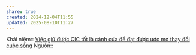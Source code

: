 ```yaml
---
share: true
created: 2024-12-04T11:55
updated: 2025-08-10T11:27
---
```

Khái niệm:: 
[Việc giữ được CIC tốt là cánh cửa để đạt được ước mơ thay đổi cuộc sống](./Vi%E1%BB%87c%20gi%E1%BB%AF%20%C4%91%C6%B0%E1%BB%A3c%20CIC%20t%E1%BB%91t%20l%C3%A0%20c%C3%A1nh%20c%E1%BB%ADa%20%C4%91%E1%BB%83%20%C4%91%E1%BA%A1t%20%C4%91%C6%B0%E1%BB%A3c%20%C6%B0%E1%BB%9Bc%20m%C6%A1%20thay%20%C4%91%E1%BB%95i%20cu%E1%BB%99c%20s%E1%BB%91ng.md)
Nguồn:: 

